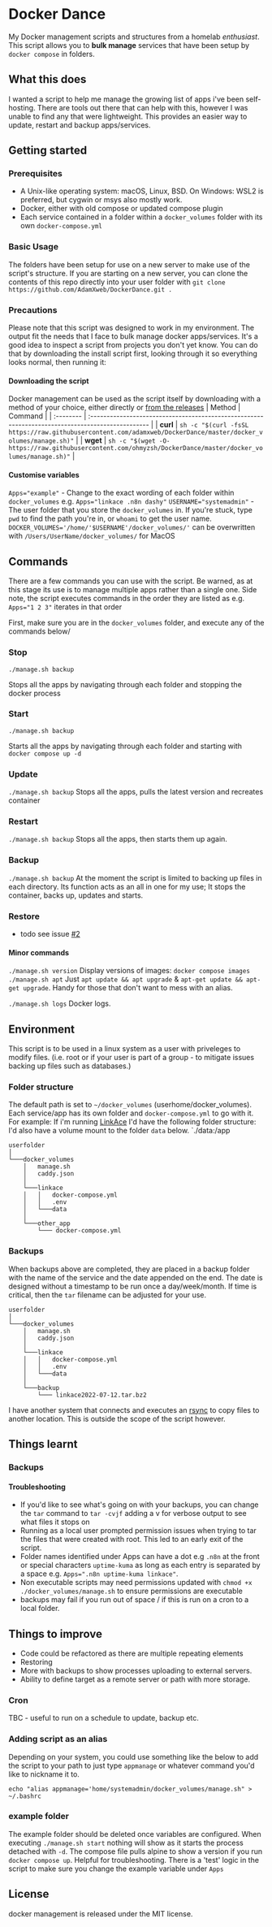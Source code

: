 # Docker Dance
My Docker management scripts and structures from a homelab *enthusiast*.
This script allows you to **bulk manage** services that have been setup by `docker compose` in folders.


## What this does
I wanted a script to help me manage the growing list of apps i've been self-hosting.
There are tools out there that can help with this, however I was unable to find any that were lightweight.
This provides an easier way to update, restart and backup apps/services.

## Getting started

### Prerequisites
- A Unix-like operating system: macOS, Linux, BSD. On Windows: WSL2 is preferred, but cygwin or msys also mostly work.
- Docker, either with old compose or updated compose plugin
- Each service contained in a folder within a `docker_volumes` folder with its own `docker-compose.yml`

### Basic Usage
The folders have been setup for use on a new server to make use of the script's structure.
If you are starting on a new server, you can clone the contents of this repo directly into your user folder with 
`git clone https://github.com/AdamXweb/DockerDance.git .`

### Precautions
Please note that this script was designed to work in my environment. The output fit the needs that I face to bulk manage docker apps/services.
It's a good idea to inspect a script from projects you don't yet know. You can do
that by downloading the install script first, looking through it so everything looks normal,
then running it:

#### Downloading the script
Docker management can be used as the script itself by downloading with a method of your choice, either directly or [from the releases](https://github.com/AdamXweb/DockerDance/releases)
| Method    | Command                                                                                           |
| :-------- | :------------------------------------------------------------------------------------------------ |
| **curl**  | `sh -c "$(curl -fsSL https://raw.githubusercontent.com/adamxweb/DockerDance/master/docker_volumes/manage.sh)"` |
| **wget**  | `sh -c "$(wget -O- https://raw.githubusercontent.com/ohmyzsh/DockerDance/master/docker_volumes/manage.sh)"`   |


#### Customise variables
`Apps="example"` - Change to the exact wording of each folder within `docker_volumes` e.g. `Apps="linkace .n8n dashy"`
`USERNAME="systemadmin"` - The user folder that you store the `docker_volumes` in. If you're stuck, type `pwd` to find the path you're in, or `whoami` to get the user name.
`DOCKER_VOLUMES='/home/'$USERNAME'/docker_volumes/'` can be overwritten with `/Users/UserName/docker_volumes/` for MacOS


## Commands
There are a few commands you can use with the script. Be warned, as at this stage its use is to manage multiple apps rather than a single one.
Side note, the script executes commands in the order they are listed as e.g. `Apps="1 2 3"` iterates in that order

First, make sure you are in the `docker_volumes` folder, and execute any of the commands below/

### Stop
`./manage.sh backup`

Stops all the apps by navigating through each folder and stopping the docker process

### Start
`./manage.sh backup`

Starts all the apps by navigating through each folder and starting with `docker compose up -d`

### Update
`./manage.sh backup`
Stops all the apps, pulls the latest version and recreates container

### Restart
`./manage.sh backup`
Stops all the apps, then starts them up again.

### Backup
`./manage.sh backup`
At the moment the script is limited to backing up files in each directory.
Its function acts as an all in one for my use; It stops the container, backs up, updates and starts.

### Restore 
- todo see issue [#2](https://github.com/AdamXweb/DockerDance/issues/2)

#### Minor commands
`./manage.sh version`
Display versions of images: `docker compose images
`
`./manage.sh apt`
Just `apt update && apt upgrade` & `apt-get update && apt-get upgrade`. Handy for those that don't want to mess with an alias.

`./manage.sh logs`
Docker logs.



## Environment
This script is to be used in a linux system as a user with priveleges to modify files. (i.e. root or if your user is part of a group - to mitigate issues backing up files such as databases.)

### Folder structure
The default path is set to `~/docker_volumes` (userhome/docker_volumes).
Each service/app has its own folder and `docker-compose.yml` to go with it.
For example: If i'm running [LinkAce](https://github.com/Kovah/LinkAce) I'd have the following folder structure:
I'd also have a volume mount to the folder `data` below. `./data:/app
```
userfolder
│
└───docker_volumes
    │   manage.sh
    │   caddy.json
    │
    └───linkace
    │   │   docker-compose.yml
    │   │   .env
    │   └───data
    │
    └───other_app
        └─── docker-compose.yml

```

### Backups
When backups above are completed, they are placed in a backup folder with the name of the service and the date appended on the end.
The date is designed without a timestamp to be run once a day/week/month. If time is critical, then the `tar` filename can be adjusted for your use.

```
userfolder
│
└───docker_volumes
    │   manage.sh
    │   caddy.json
    │
    └───linkace
    │   │   docker-compose.yml
    │   │   .env
    │   └───data
    │
    └───backup
        └─── linkace2022-07-12.tar.bz2

```
I have another system that connects and executes an [rsync](https://download.samba.org/pub/rsync/rsync.1) to copy files to another location. This is outside the scope of the script however.


## Things learnt
### Backups
#### Troubleshooting
- If you'd like to see what's going on with your backups, you can change the `tar` command to `tar -cvjf` adding a v for verbose output to see what files it stops on
- Running as a local user prompted permission issues when trying to tar the files that were created with root. This led to an early exit of the script.
- Folder names identified under Apps can have a dot e.g `.n8n` at the front or special characters `uptime-kuma` as long as each entry is separated by a space e.g. `Apps=".n8n uptime-kuma linkace"`.
- Non executable scripts may need permissions updated with `chmod +x ./docker_volumes/manage.sh` to ensure permissions are executable
- backups may fail if you run out of space / if this is run on a cron to a local folder.

## Things to improve
- Code could be refactored as there are multiple repeating elements
- Restoring
- More with backups to show processes uploading to external servers.
- Ability to define target as a remote server or path with more storage.

### Cron
TBC - useful to run on a schedule to update, backup etc.

### Adding script as an alias
Depending on your system, you could use something like the below to add the script to your path to just type `appmanage` or whatever command you'd like to nickname it to.

`echo "alias appmanage='home/systemadmin/docker_volumes/manage.sh" > ~/.bashrc`

### example folder
The example folder should be deleted once variables are configured.
When executing `./manage.sh start` nothing will show as it starts the process detached with `-d`.
The compose file pulls alpine to show a version if you run `docker compose up`. Helpful for troubleshooting.
There is a 'test' logic in the script to make sure you change the example variable under `Apps`

## License

docker management is released under the MIT license.
